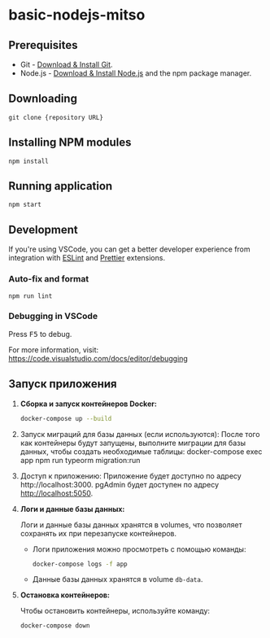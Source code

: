 # basic-nodejs-mitso

## Prerequisites

- Git - [Download & Install Git](https://git-scm.com/downloads).
- Node.js - [Download & Install Node.js](https://nodejs.org/en/download/) and the npm package
  manager.

## Downloading

```
git clone {repository URL}
```

## Installing NPM modules

```
npm install
```

## Running application

```
npm start
```

## Development

If you're using VSCode, you can get a better developer experience from integration with
[ESLint](https://marketplace.visualstudio.com/items?itemName=dbaeumer.vscode-eslint) and
[Prettier](https://marketplace.visualstudio.com/items?itemName=esbenp.prettier-vscode) extensions.

### Auto-fix and format

```
npm run lint
```

### Debugging in VSCode

Press <kbd>F5</kbd> to debug.

For more information, visit: https://code.visualstudio.com/docs/editor/debugging

## Запуск приложения

1. **Сборка и запуск контейнеров Docker:**

   ```bash
   docker-compose up --build

2. Запуск миграций для базы данных (если используются): 
После того как контейнеры будут запущены, выполните миграции для базы данных, чтобы создать необходимые таблицы:
docker-compose exec app npm run typeorm migration:run

3. Доступ к приложению: Приложение будет доступно по адресу http://localhost:3000.
pgAdmin будет доступен по адресу [http://localhost:5050](http://localhost:5050).

4. **Логи и данные базы данных:**

   Логи и данные базы данных хранятся в volumes, что позволяет сохранять их при перезапуске контейнеров.

   - Логи приложения можно просмотреть с помощью команды:

     ```bash
     docker-compose logs -f app
     ```

   - Данные базы данных хранятся в volume `db-data`.

5. **Остановка контейнеров:**

   Чтобы остановить контейнеры, используйте команду:

   ```bash
   docker-compose down
